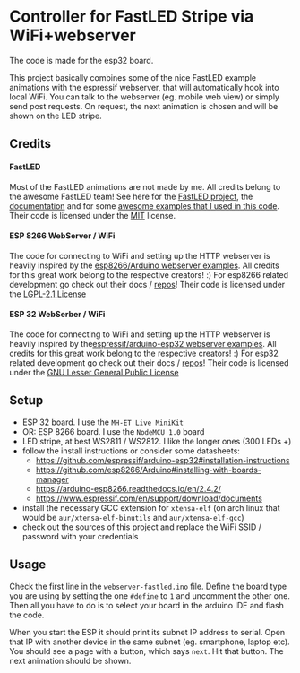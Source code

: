 # Controller for FastLED Stripe via WiFi+webserver

The code is made for the esp32 board.

This project basically combines some of the nice FastLED example animations with the espressif webserver, that will automatically hook into local WiFi. You can talk to the webserver (eg. mobile web view) or simply send post requests. On request, the next animation is chosen and will be shown on the LED stripe.

## Credits

#### FastLED
Most of the FastLED animations are not made by me. All credits belong to the awesome FastLED team! See here for the [FastLED project](https://github.com/FastLED), the [documentation](http://fastled.io) and for some [awesome examples that I used in this code](https://github.com/FastLED/FastLED/blob/master/examples/DemoReel100/DemoReel100.ino). Their code is licensed under the [MIT](https://opensource.org/licenses/MIT) license.

#### ESP 8266 WebServer / WiFi
The code for connecting to WiFi and setting up the HTTP webserver is heavily inspired by the [esp8266/Arduino webserver examples](https://github.com/esp8266/Arduino/blob/74819a763bfb6e9890a57411dcea4aba221a778d/libraries/ESP8266WebServer/examples/HelloServer/HelloServer.ino). All credits for this great work belong to the respective creators! :)
For esp8266 related development go check out their docs / [repos](https://github.com/esp8266)!
Their code is licensed under the [LGPL-2.1 License](https://www.gnu.org/licenses/old-licenses/lgpl-2.1.en.html)

#### ESP 32 WebSerber / WiFi
The code for connecting to WiFi and setting up the HTTP webserver is heavily inspired by the[espressif/arduino-esp32 webserver examples](https://github.com/espressif/arduino-esp32/blob/master/libraries/WebServer/examples/HelloServer/HelloServer.ino). All credits for this great work belong to the respective creators! :)
For esp32 related development go check out their docs / [repos](https://github.com/espressif)!
Their code is licensed under the [GNU Lesser General Public License](https://www.gnu.org/licenses/lgpl-3.0.en.html)

## Setup

- ESP 32 board. I use the `MH-ET Live MiniKit`
- OR: ESP 8266 board. I use the `NodeMCU 1.0` board
- LED stripe, at best WS2811 / WS2812. I like the longer ones (300 LEDs +)
- follow the install instructions or consider some datasheets:
    - https://github.com/espressif/arduino-esp32#installation-instructions
    - https://github.com/esp8266/Arduino#installing-with-boards-manager
    - https://arduino-esp8266.readthedocs.io/en/2.4.2/
    - https://www.espressif.com/en/support/download/documents
- install the necessary GCC extension for `xtensa-elf` (on arch linux that would be `aur/xtensa-elf-binutils` and `aur/xtensa-elf-gcc`)
- check out the sources of this project and replace the WiFi SSID / password with your credentials


## Usage

Check the first line in the `webserver-fastled.ino` file. Define the board type you are using by setting the one `#define` to `1` and uncomment the other one. Then all you have to do is to select your board in the arduino IDE and flash the code.

When you start the ESP it should print its subnet IP address to serial. Open that IP with another device in the same subnet (eg. smartphone, laptop etc). You should see a page with a button, which says `next`. Hit that button. The next animation should be shown.